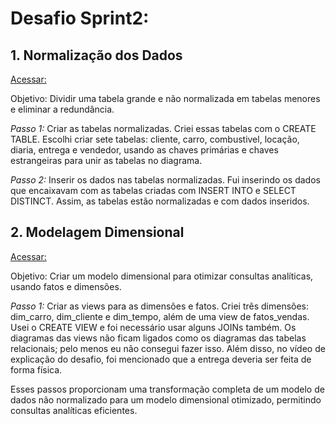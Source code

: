 # Desafio Sprint2: 

## 1. Normalização dos Dados 

[Acessar:](https://github.com/analuizafreitasbs/Sprints/blob/main/Sprint2/Desafio%20final/Cmodelofisico_relacional.sql)

Objetivo: Dividir uma tabela grande e não normalizada em tabelas menores e eliminar a redundância.

*Passo 1:* Criar as tabelas normalizadas. Criei essas tabelas com o CREATE TABLE. Escolhi criar sete tabelas: cliente, carro, combustivel, locação, diaria, entrega e vendedor, usando as chaves primárias e chaves estrangeiras para unir as tabelas no diagrama.

*Passo 2:* Inserir os dados nas tabelas normalizadas. Fui inserindo os dados que encaixavam com as tabelas criadas com INSERT INTO e SELECT DISTINCT. Assim, as tabelas estão normalizadas e com dados inseridos.


## 2. Modelagem Dimensional

[Acessar:](https://github.com/analuizafreitasbs/Sprints/blob/main/Sprint2/Desafio%20final/Cmodelofisico_dimensional.sql)

Objetivo: Criar um modelo dimensional para otimizar consultas analíticas, usando fatos e dimensões.

*Passo 1:*
Criar as views para as dimensões e fatos. Criei três dimensões: dim_carro, dim_cliente e dim_tempo, além de uma view de fatos_vendas. Usei o CREATE VIEW e foi necessário usar alguns JOINs também. Os diagramas das views não ficam ligados como os diagramas das tabelas relacionais; pelo menos eu não consegui fazer isso. Além disso, no vídeo de explicação do desafio, foi mencionado que a entrega deveria ser feita de forma física.

Esses passos proporcionam uma transformação completa de um modelo de dados não normalizado para um modelo dimensional otimizado, permitindo consultas analíticas eficientes. 